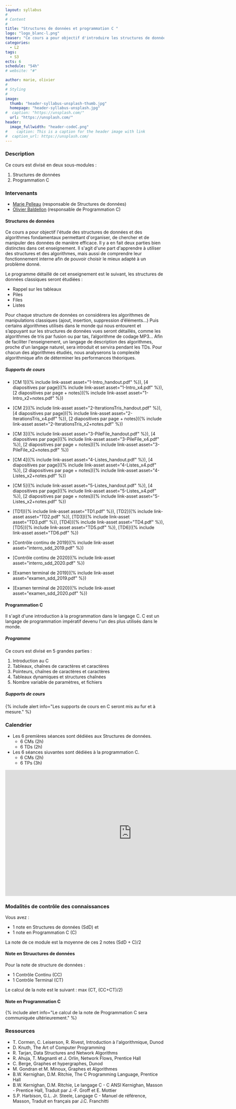 ```yaml
---
layout: syllabus
#
# Content
#
title: "Structures de données et programmation C "
logo: "logo_blanc-l.png"
teaser: "Ce cours a pour objectif d'introduire les structures de données les plus classiques en s'appuyant sur le langage de programmation bas niveau C."
categories:
  - L2
tags:
  - S3
ects: 6
schedule: "54h"
# website: "#"

author: marie, olivier
#
# Styling
#
image:
  thumb: "header-syllabus-unsplash-thumb.jpg"
  homepage: "header-syllabus-unsplash.jpg"
#  caption: "https://unsplash.com/"
  url: "https://unsplash.com/"
header:
  image_fullwidth: "header-codeC.png"
#    caption: This is a caption for the header image with link
#  caption_url: https://unsplash.com/  
---
```


<!--{% include alert info="Info : Épreuve de rattrapage.  
    L'épreuve de rattrapage (2ème chance) est prévue le 16 juin de 13h à 15h.
    Les consignes de cette épreuve seront données sur moodle dans l'onglet [Épreuve de rattrapage](https://lms.univ-cotedazur.fr/mod/assign/view.php?id=109382).
    Il vous est fortement conseiller de suivre le [tutoriel](https://lms.univ-cotedazur.fr/course/view.php?id=14552&section=1), et de faire les exercices de l'onglet [C](https://lms.univ-cotedazur.fr/course/view.php?id=14552&section=3) du cours [UCANCODE](https://lms.univ-cotedazur.fr/course/view.php?id=14552)."
%}-->

### Description ###

Ce cours est divisé en deux sous-modules :

1. Structures de données
2. Programmation C

### Intervenants ###

- [Marie Pelleau](mailto:marie.pelleau@univ-cotedazur.fr) (responsable de Structures de données)
- [Olivier Baldellon](mailto:olivier.baldellon@univ-cotedazur.fr) (responsable de Programmation C)
<!--
- [Victor Jung](mailto:victor.jung@etu.univ-cotedazur.fr) (chargé de TD et de TP)
- [Steve Malalel](mailto:steve.malalel@etu.univ-cotedazur.fr) (chargé de TD et de TP)

- [Florian Regin](mailto:florian.regin@etu.univ-cotedazur.fr) (chargé de TP)


- [Loic Germerie Guizouarn](mailto:loic.germerie-guizouarn@etu.univ-cotedazur.fr) (chargé de TD et de TP)

- [Olivier Baldellon](mailto:olivier.baldellon@univ-cotedazur.fr) (chargé de TP)
- [Amaya Nogales Gomez](mailto:amaya.nogales-gomez@i3s.unice.fr) (chargée de TP)
- [Jérémie Marquès](mailto:jeremie.marques@univ-cotedazur.fr) (chargé de TP)
- [Florian Regin](mailto:florian.regin@etu.univ-cotedazur.fr) (chargé de TP)
-->

#### Structures de données ####

Ce cours a pour objectif l'étude des structures de données et des algorithmes fondamentaux permettant d'organiser, de chercher et de manipuler des données de manière efficace. Il y a en fait deux parties bien distinctes dans cet enseignement. Il s'agit d'une part d'apprendre à utiliser des structures et des algorithmes, mais aussi de comprendre leur fonctionnement interne afin de pouvoir choisir le mieux adapté à un problème donné.

<!-- #####  Programme ##### -->
Le programme détaillé de cet enseignement est le suivant,
les structures de données classiques seront étudiées :

- Rappel sur les tableaux 
- Piles
- Files
- Listes

Pour chaque structure de données on considérera les algorithmes de manipulations classiques (ajout, insertion, suppression d’éléments...)
Puis certains algorithmes utilisés dans le monde qui nous entourent et s’appuyant sur les structures de données vues seront détaillés, comme les algorithmes de tris par fusion ou par tas, l’algorithme de codage MP3... Afin de faciliter l'enseignement, un langage de description des algorithmes, proche d'un langage naturel, sera introduit et servira pendant les TDs. Pour chacun des algorithmes étudiés, nous analyserons la complexité algorithmique afin de déterminer les performances théoriques.

##### Supports de cours #####

- [CM 1]({% include link-asset asset="1-Intro_handout.pdf" %}), [4 diapositives par page]({% include link-asset asset="1-Intro_x4.pdf" %}), [2 diapositives par page + notes]({% include link-asset asset="1-Intro_x2+notes.pdf" %})	
- [CM 2]({% include link-asset asset="2-IterationsTris_handout.pdf" %}), [4 diapositives par page]({% include link-asset asset="2-IterationsTris_x4.pdf" %}), [2 diapositives par page + notes]({% include link-asset asset="2-IterationsTris_x2+notes.pdf" %})	
- [CM 3]({% include link-asset asset="3-PileFile_handout.pdf" %}), [4 diapositives par page]({% include link-asset asset="3-PileFile_x4.pdf" %}), [2 diapositives par page + notes]({% include link-asset asset="3-PileFile_x2+notes.pdf" %})	
- [CM 4]({% include link-asset asset="4-Listes_handout.pdf" %}), [4 diapositives par page]({% include link-asset asset="4-Listes_x4.pdf" %}), [2 diapositives par page + notes]({% include link-asset asset="4-Listes_x2+notes.pdf" %})
- [CM 5]({% include link-asset asset="5-Listes_handout.pdf" %}), [4 diapositives par page]({% include link-asset asset="5-Listes_x4.pdf" %}), [2 diapositives par page + notes]({% include link-asset asset="5-Listes_x2+notes.pdf" %})

- [TD1]({% include link-asset asset="TD1.pdf" %}), [TD2]({% include link-asset asset="TD2.pdf" %}), [TD3]({% include link-asset asset="TD3.pdf" %}), [TD4]({% include link-asset asset="TD4.pdf" %}), [TD5]({% include link-asset asset="TD5.pdf" %}), [TD6]({% include link-asset asset="TD6.pdf" %})

- [Contrôle continu de 2019]({% include link-asset asset="interro_sdd_2019.pdf" %})
- [Contrôle continu de 2020]({% include link-asset asset="interro_sdd_2020.pdf" %})
- [Examen terminal de 2019]({% include link-asset asset="examen_sdd_2019.pdf" %})
- [Examen terminal de 2020]({% include link-asset asset="examen_sdd_2020.pdf" %})

#### Programmation C ####

Il s'agit d'une introduction à la programmation dans le langage C. C est un langage de programmation impératif devenu l'un des plus utilisés dans le monde.

#####  Programme #####

Ce cours est divisé en 5 grandes parties :

1. Introduction au C
2. Tableaux, chaînes de caractères et caractères
3. Pointeurs, chaînes de caractères et caractères
4. Tableaux dynamiques et structures chaînées
5. Nombre variable de paramètres, et fichiers

##### Supports de cours #####


{% include alert info="Les supports de cours en C seront mis au fur et à mesure." %}

<!--
- [CM 1]({% include link-asset asset="1-Prog-C_handout.pdf" %}), [4 diapositives par page]({% include link-asset asset="1-Prog-C_x4.pdf" %}), [2 diapositives par page + notes]({% include link-asset asset="1-Prog-C_x2+notes.pdf" %})
- [CM 2]({% include link-asset asset="2-Type_handout.pdf" %}), [4 diapositives par page]({% include link-asset asset="2-Type_x4.pdf" %}), [2 diapositives par page + notes]({% include link-asset asset="2-Type_x2+notes.pdf" %})
- [CM 3]({% include link-asset asset="3-Pointeurs_handout.pdf" %}), [4 diapositives par page]({% include link-asset asset="3-Pointeurs_x4.pdf" %}), [2 diapositives par page + notes]({% include link-asset asset="3-Pointeurs_x2+notes.pdf" %})
- [CM 4]({% include link-asset asset="4-Fichiers_handout.pdf" %}), [4 diapositives par page]({% include link-asset asset="4-Fichiers_x4.pdf" %}), [2 diapositives par page + notes]({% include link-asset asset="4-Fichiers_x2+notes.pdf" %})

- [TP1]({% include link-asset asset="TP1.pdf" %}), [TP2]({% include link-asset asset="TP2.pdf" %}), [TP3]({% include link-asset asset="TP3.pdf" %}), [TP4]({% include link-asset asset="TP4.pdf" %}), [TP5]({% include link-asset asset="TP5.pdf" %})	
- Les sources pour le [TP3]({% include link-asset asset="TP3.zip" %}) et le [TP5]({% include link-asset asset="TP5.zip" %})

- [Examen terminal de 2018]({% include link-asset asset="examen_c_2018.pdf" %})
- [Examen terminal de 2020]({% include link-asset asset="examen_c_2020.pdf" %})-->

### Calendrier ###

- Les 6 premières séances sont dédiées aux Structures de données.
  - 6 CMs (2h) 
  - 6 TDs (2h)
- Les 6 séances siuvantes sont dédiées à la programmation C.
  - 6 CMs (2h)
  - 6 TPs (3h)

<iframe src="https://calendar.google.com/calendar/embed?height=600&amp;wkst=1&amp;bgcolor=%23ffffff&amp;ctz=Europe%2FParis&amp;src=b2FtNzNxbXRmOWlsanQ3Y2d0aDc5MHA4bWdAZ3JvdXAuY2FsZW5kYXIuZ29vZ2xlLmNvbQ&amp;color=%2333B679&amp;showTitle=0&amp;showPrint=0&amp;showTabs=1&amp;mode=AGENDA&amp;showCalendars=0" style="border-width:0" width="800" height="400" frameborder="0" scrolling="no"></iframe>

### Modalités de contrôle des connaissances ###

Vous avez :
- 1 note en Structures de données (SdD) et 
- 1 note en Programmation C (C)

La note de ce module est la moyenne de ces 2 notes (SdD + C)/2

#### Note en Struuctures de données ####
 
Pour la note de structure de données :
- 1 Contrôle Continu (CC)
- 1 Contrôle Terminal (CT)

Le calcul de la note est le suivant : max (CT, (CC+CT)/2)

#### Note en Programmation C ####

{% include alert info="Le calcul de la note de Programmation C sera communiquée ultérieurement." %}

<!--
- 2 CC (1 en structure de données, 1 en programmation C)
- 1 CT
-->

### Ressources ###

- T. Cormen, C. Leiserson, R. Rivest, Introduction à l'algorithmique, Dunod
- D. Knuth, The Art of Computer Programming
- R. Tarjan, Data Structures and Network Algorithms
- R. Ahuja, T. Magnanti et J. Orlin, Network Flows, Prentice Hall
- C. Berge, Graphes et hypergraphes, Dunod
- M. Gondran et M. Minoux, Graphes et Algorithmes
- B.W. Kernighan, D.M. Ritchie, The C Programming Language, Prentice Hall
- B.W. Kernighan, D.M. Ritchie, Le langage C - C ANSI Kernighan, Masson - Prentice Hall, Traduit par J.-F. Groff et E. Mottier
- S.P. Harbison, G.L. Jr. Steele, Langage C - Manuel de référence, Masson, Traduit en français par J.C. Franchitti
